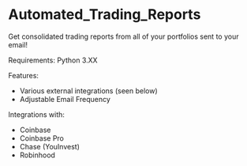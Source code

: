 # Automated_Trading_Reports

Get consolidated trading reports from all of your portfolios sent to your email! 

Requirements:  Python 3.XX

Features:
- Various external integrations (seen below)
- Adjustable Email Frequency

Integrations with:
- Coinbase
- Coinbase Pro
- Chase (YouInvest)
- Robinhood


